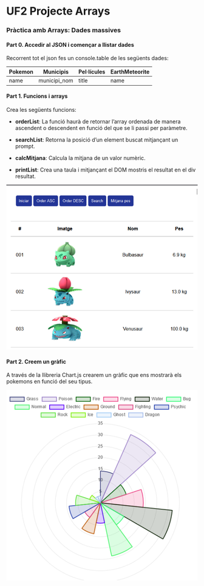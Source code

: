 # UF2 Projecte Arrays

### Pràctica amb Arrays: Dades massives

#### **Part 0.** Accedir al JSON i començar a llistar dades

Recorrent tot el json fes un console.table de les següents dades:

| Pokemon | Municipis       | Pel·lícules | EarthMeteorite |
|---------|-----------------|-------------|----------------|
| name    | municipi_nom    | title       | name           |

#### **Part 1.** Funcions i arrays

Crea les següents funcions:

* **orderList**: La funció haurà de retornar l’array ordenada de manera ascendent o descendent en funció del que se li passi per paràmetre.

* **searchList**: Retorna la posició d’un element buscat mitjançant un prompt.

* **calcMitjana**: Calcula la mitjana de un valor numèric.

* **printList**: Crea una taula i mitjançant el DOM mostris el resultat en el div resultat.

![Taula Pokemons](./style/img/taulapokemons.png)

#### **Part 2.** Creem un gràfic

A través de la llibreria Chart.js crearem un gràfic que ens mostrarà els pokemons en funció del seu tipus.

![PokeChart](./style/img/pokechart.png)